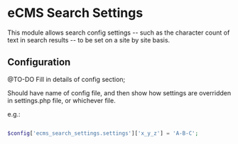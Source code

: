 # eCMS Search Settings

This module allows search config settings -- such as the character count of
text in search results -- to be set on a site by site basis.

## Configuration

@TO-DO
Fill in details of config section;

Should have name of config file, and then show how settings are overridden in settings.php file,
or whichever file.

e.g.:
```php

$config['ecms_search_settings.settings']['x_y_z'] = 'A-B-C';

```
